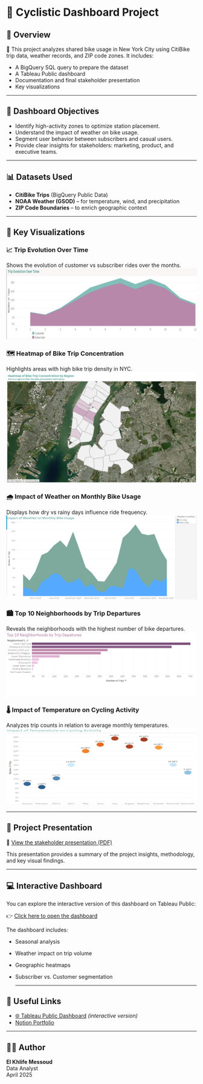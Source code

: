 # 🚴 Cyclistic Dashboard Project

## 📌 Overview

📁 This project analyzes shared bike usage in New York City using CitiBike trip data, weather records, and ZIP code zones. It includes:

- A BigQuery SQL query to prepare the dataset
- A Tableau Public dashboard
- Documentation and final stakeholder presentation
- Key visualizations

---

## 🎯 Dashboard Objectives

- Identify high-activity zones to optimize station placement.
- Understand the impact of weather on bike usage.
- Segment user behavior between subscribers and casual users.
- Provide clear insights for stakeholders: marketing, product, and executive teams.

---

## 📊 Datasets Used

- **CitiBike Trips** (BigQuery Public Data)
- **NOAA Weather (GSOD)** – for temperature, wind, and precipitation
- **ZIP Code Boundaries** – to enrich geographic context

---

## 📁 Key Visualizations

### 📈 Trip Evolution Over Time
Shows the evolution of customer vs subscriber rides over the months.  
![Trip Evolution](visualisations/trip_evolution.png)

### 🗺️ Heatmap of Bike Trip Concentration
Highlights areas with high bike trip density in NYC.  
![Heatmap](visualisations/heatmap_concentration.png)

### 🌧️ Impact of Weather on Monthly Bike Usage
Displays how dry vs rainy days influence ride frequency.  
![Weather Impact](visualisations/rain_impact.png)

### 🏙️ Top 10 Neighborhoods by Trip Departures
Reveals the neighborhoods with the highest number of bike departures.  
![Top Neighborhoods](visualisations/top_neighborhoods.png)

### 🌡️ Impact of Temperature on Cycling Activity
Analyzes trip counts in relation to average monthly temperatures.  
![Temperature Effect](visualisations/temperature_effect.png)

---
## 🎤 Project Presentation

📄 [View the stakeholder presentation (PDF)](presentation/The%20NYC%20Bike%20Case.pdf)

This presentation provides a summary of the project insights, methodology, and key visual findings.



---

## 💻 Interactive Dashboard

You can explore the interactive version of this dashboard on Tableau Public:

👉 [Click here to open the dashboard](https://public.tableau.com/app/profile/el.khlife.messoud/vizzes)

The dashboard includes:
- Seasonal analysis
- Weather impact on trip volume
- Geographic heatmaps
- Subscriber vs. Customer segmentation

  ---


## 🔗 Useful Links

- [🌐 Tableau Public Dashboard](https://public.tableau.com/...) *(interactive version)*
- [Notion Portfolio](https://www.notion.so/Hi-I-m-El-Khlife-1c9ae5fde1768064ab3fd318e82c3760)


---

## 👨‍💼 Author

**El Khlife Messoud**  
Data Analyst  
April 2025
